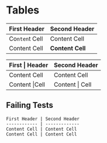 # Tables

| First Header   | Second Header    |
| -------------- | ---------------- |
| Co`nten`t Cell | Content Cell     |
| Content Cell   | **Content Cell** |

| First \| Header | Second Header   |
| --------------- | --------------- |
| Content Cell    | Content Cell    |
| Content \|Cell  | Content \| Cell |

## Failing Tests

```
First Header | Second Header
------------ | -------------
Content Cell | Content Cell
Content Cell | Content Cell
```
